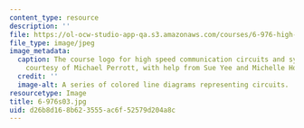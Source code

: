 ```yaml
---
content_type: resource
description: ''
file: https://ol-ocw-studio-app-qa.s3.amazonaws.com/courses/6-976-high-speed-communication-circuits-and-systems-spring-2003/d26b8d168b623555ac6f52579d204a8c_6-976s03.jpg
file_type: image/jpeg
image_metadata:
  caption: The course logo for high speed communication circuits and systems. (Image
    courtesy of Michael Perrott, with help from Sue Yee and Michelle Ho.)
  credit: ''
  image-alt: A series of colored line diagrams representing circuits.
resourcetype: Image
title: 6-976s03.jpg
uid: d26b8d16-8b62-3555-ac6f-52579d204a8c
---
```

